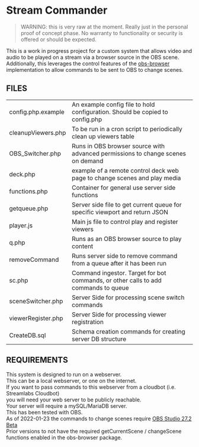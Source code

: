 # Stream Commander #


> WARNING: this is very raw at the moment.  Really just in the personal proof of concept phase.
> No warranty to functionality or security is offered or should be expected.


This is a work in progress project for a custom system that allows 
video and audio to be played on a stream via a browser source in the 
OBS scene.
Additionally, this leverages the control features of the [obs-browser](https://github.com/obsproject/obs-browser)
implementation to allow commands to be sent to OBS to change scenes.

## FILES

<table>
  <tr><td>config.php.example</td><td>An example config file to hold configuration.  Should be copied to config.php</td></tr>
  <tr><td>cleanupViewers.php</td><td>To be run in a cron script to periodically clean up viewers table</td></tr>
    <tr><td>OBS_Switcher.php</td><td>Runs in OBS browser source with advanced permissions to change scenes on demand</td></tr>
    <tr><td>deck.php</td><td>example of a remote control deck web page to change scenes and play media</td></tr>
    <tr><td>functions.php</td><td>Container for general use server side functions</td></tr>
    <tr><td>getqueue.php</td><td>Server side file to get current queue for specific viewport and return JSON</td></tr>
    <tr><td>player.js</td><td>Main js file to control play and register viewers</td></tr>
    <tr><td>q.php</td><td>Runs as an OBS browser source to play content</td></tr>
    <tr><td>removeCommand</td><td>Runs server side to remove command from a queue after it has been run</td></tr>
    <tr><td>sc.php</td><td>Command ingestor.  Target for bot commands, or other calls to add commands to queue</td></tr>
    <tr><td>sceneSwitcher.php</td><td>Server Side for processing scene switch commands</td></tr>
    <tr><td>viewerRegister.php</td><td>Server Side for processing viewer registration</td></tr>
    <tr><td>CreateDB.sql</td><td>Schema creation commands for creating server DB structure</td></tr>
    
  </table> 

  ## REQUIREMENTS

  This system is designed to run on a webserver.  
  This can be a local webserver, or one on the internet.   
  If you want to pass commands to this webserver from a cloudbot (i.e. Streamlabs Cloudbot)   
  you will need your web server to be publicly reachable.   
  Your server will require a mySQL/MariaDB server.   
  This has been tested with OBS.   
  As of 2022-01-23 the commands to change scenes require [OBS Studio 27.2 Beta](https://obsproject.com/forum/threads/obs-studio-27-2-beta.151781/)   
  Prior versions to not have the required getCurrentScene / changeScene functions enabled in the obs-browser package.   